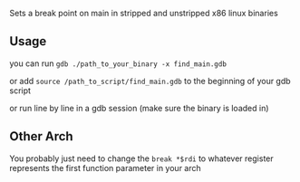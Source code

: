 Sets a break point on main in stripped and unstripped x86 linux binaries

## Usage
you can run `gdb ./path_to_your_binary -x find_main.gdb`

or add `source /path_to_script/find_main.gdb` to the beginning of your gdb script

or run line by line in a gdb session (make sure the binary is loaded in)

## Other Arch
You probably just need to change the `break *$rdi` to whatever register represents the first function parameter in your arch

